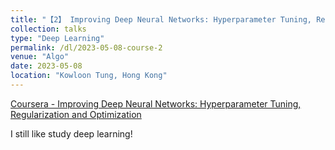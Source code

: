```yaml
---
title: "【2】 Improving Deep Neural Networks: Hyperparameter Tuning, Regularization and Optimization"
collection: talks
type: "Deep Learning"
permalink: /dl/2023-05-08-course-2
venue: "Algo"
date: 2023-05-08
location: "Kowloon Tung, Hong Kong"
---
```


[Coursera - Improving Deep Neural Networks: Hyperparameter Tuning, Regularization and Optimization](https://www.coursera.org/learn/deep-neural-network)

I still like study deep learning!

